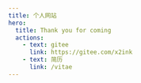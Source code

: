 ```yaml
---
title: 个人网站
hero:
  title: Thank you for coming
  actions:
    - text: gitee
      link: https://gitee.com/x2ink
    - text: 简历
      link: /vitae
---
```

